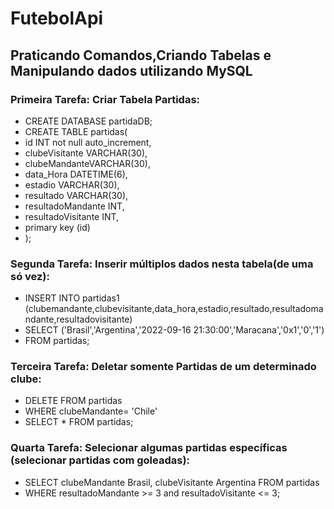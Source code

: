 # FutebolApi

## Praticando Comandos,Criando Tabelas e Manipulando dados utilizando MySQL

### Primeira Tarefa: Criar Tabela Partidas:

- CREATE DATABASE partidaDB;
- CREATE TABLE partidas(
- id INT not null auto_increment,
- clubeVisitante VARCHAR(30),
- clubeMandanteVARCHAR(30),
- data_Hora DATETIME(6),
- estadio VARCHAR(30),
- resultado VARCHAR(30),
- resultadoMandante INT,
- resultadoVisitante INT,
- primary key (id)
- );
  
### Segunda Tarefa: Inserir múltiplos dados nesta tabela(de uma só vez):

- INSERT INTO partidas1
  (clubemandante,clubevisitante,data_hora,estadio,resultado,resultadomandante,resultadovisitante)
- SELECT
  ('Brasil','Argentina','2022-09-16 21:30:00','Maracana','0x1','0','1')
- FROM partidas;

### Terceira Tarefa: Deletar somente Partidas de um determinado clube:

- DELETE FROM partidas
- WHERE clubeMandante= 'Chile'
- SELECT * FROM partidas;

### Quarta Tarefa: Selecionar algumas partidas específicas (selecionar partidas com goleadas): 

- SELECT clubeMandante Brasil, clubeVisitante Argentina FROM partidas
- WHERE resultadoMandante >= 3 and resultadoVisitante <= 3; 

